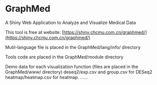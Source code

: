 # GraphMed
A Shiny Web Application to Analyze and Visualize Medical Data

This tool is free at website: [https://shiny.chcmu.com.cn/graphmed/](https://shiny.chcmu.com.cn/graphmed/)

Mutil-language file is placed in the GraphMed/lang/info/ directory

Tools code are placed in the GraphMed/module directory

Demo data for each visualization function (files are placed in the GraphMed/www/ directory)
deseq2/exp.csv and group.csv for DESeq2
heatmap/heatmap.csv for heatmap.
......

